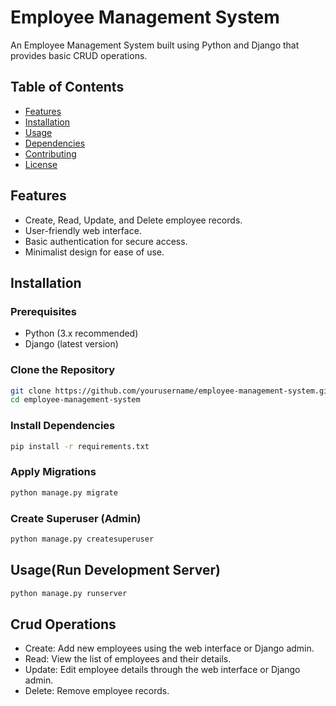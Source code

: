 # Employee Management System

An Employee Management System built using Python and Django that provides basic CRUD operations.

## Table of Contents

- [Features](#features)
- [Installation](#installation)
- [Usage](#usage)
- [Dependencies](#dependencies)
- [Contributing](#contributing)
- [License](#license)

## Features

- Create, Read, Update, and Delete employee records.
- User-friendly web interface.
- Basic authentication for secure access.
- Minimalist design for ease of use.

## Installation

### Prerequisites

- Python (3.x recommended)
- Django (latest version)

### Clone the Repository

```bash
git clone https://github.com/yourusername/employee-management-system.git
cd employee-management-system
```

### Install Dependencies
```bash
pip install -r requirements.txt
```

### Apply Migrations
```bash
python manage.py migrate
```

### Create Superuser (Admin)
```bash
python manage.py createsuperuser
```

## Usage(Run Development Server)
```bash
python manage.py runserver
```

## Crud Operations
- Create: Add new employees using the web interface or Django admin.
- Read: View the list of employees and their details.
- Update: Edit employee details through the web interface or Django admin.
- Delete: Remove employee records.


